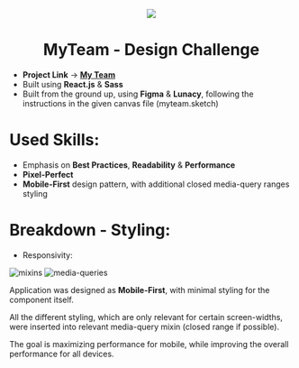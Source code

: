 <p align="center">
  <img class="center" src="https://github.com/VadimEp622/proj-my-team-design-challenge/assets/118854398/10690ef3-793c-47f3-a23a-770e2366143c">
</p>


<h1 align="center"> MyTeam - Design Challenge </h1>


- **Project Link** -> [**My Team**](https://vadimep622.github.io/proj-my-team-design-challenge/)
- Built using **React.js** & **Sass**
- Built from the ground up, using **Figma** & **Lunacy**, following the instructions in the given canvas file (myteam.sketch)

# Used Skills:

 - Emphasis on **Best Practices**, **Readability** & **Performance**
 - **Pixel-Perfect**
 - **Mobile-First** design pattern, with additional closed media-query ranges styling

# Breakdown - Styling:

- Responsivity:

![mixins](https://github.com/VadimEp622/proj-my-team-design-challenge/assets/118854398/75668f79-2d89-42e3-9f61-19141d94ae85)
![media-queries](https://github.com/VadimEp622/proj-my-team-design-challenge/assets/118854398/029b99e2-9bb7-430b-9421-0396a0cc077a)

Application was designed as **Mobile-First**, with minimal styling for the component itself.

All the different styling, which are only relevant for certain screen-widths, were inserted into relevant media-query mixin (closed range if possible).

The goal is maximizing performance for mobile, while improving the overall performance for all devices.

